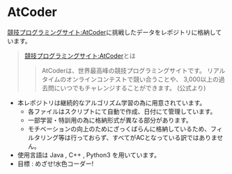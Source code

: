 # AtCoder
[競技プログラミングサイト:AtCoder](https://atcoder.jp/?lang=ja)に挑戦したデータをレポジトリに格納しています。

>[競技プログラミングサイト:AtCoder](https://atcoder.jp/?lang=ja)とは
>>AtCoderは、世界最高峰の競技プログラミングサイトです。
>>リアルタイムのオンラインコンテストで競い合うことや、
>>3,000以上の過去問にいつでもチャレンジすることができます。
>>(公式より)

- 本レポジトリは継続的なアルゴリズム学習の為に用意されています。
  - 各ファイルはスクリプトにて自動で作成、日付にて管理しています。
  - 一部学習・特訓用の為に格納形式が異なる部分があります。
  - モチベーションの向上のためにざっくばらんに格納しているため、フィルタリング等は行っておらず、すべてがACとなっている訳ではありません。
- 使用言語は Java , C++ , Python3 を用いています。
- 目標 : めざせ!水色コーダー!


